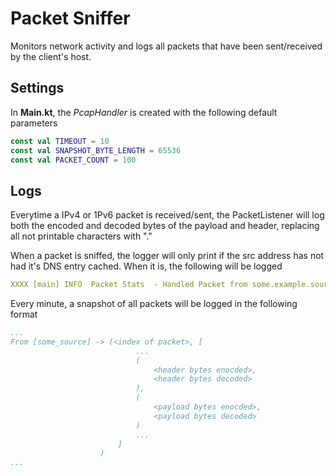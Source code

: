 
# Packet Sniffer

Monitors network activity and logs all packets that have been sent/received by the client's host.




## Settings

In **Main.kt**, the *PcapHandler* is created with the following default parameters

```kotlin
const val TIMEOUT = 10
const val SNAPSHOT_BYTE_LENGTH = 65536
const val PACKET_COUNT = 100
```



## Logs

Everytime a IPv4 or 1Pv6 packet is received/sent, the PacketListener will log both the encoded and decoded bytes of the payload and header, replacing all not printable characters with "."

When a packet is sniffed, the logger will only print if the src address has not had it's DNS entry cached. When it is, the following will be logged

```yaml
XXXX [main] INFO  Packet Stats  - Handled Packet from some.example.source
```
Every minute, a snapshot of all packets will be logged in the following format
```yaml
...
From [some_source] -> (<index of packet>, [
                            ...
                            (
                                <header bytes enocded>, 
                                <header bytes decoded>
                            ),
                            (
                                <payload bytes enocded>, 
                                <payload bytes decoded>
                            )
                            ...
                        ]
                    )
...
```
